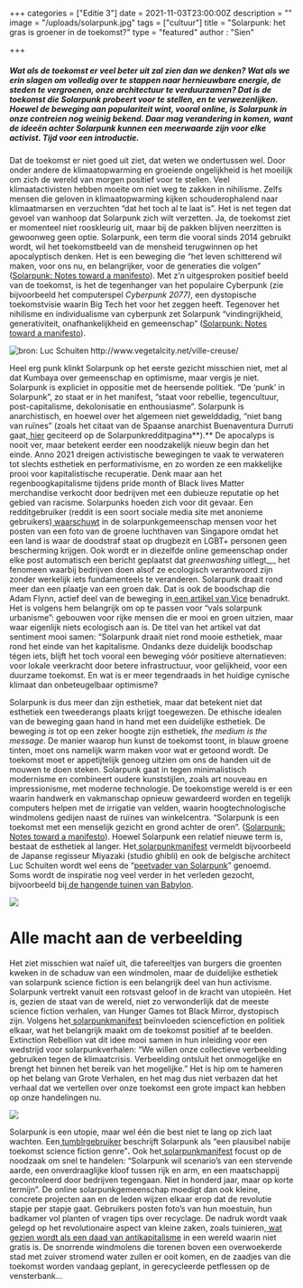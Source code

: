 +++
categories = ["Editie 3"]
date = 2021-11-03T23:00:00Z
description = ""
image = "/uploads/solarpunk.jpg"
tags = ["cultuur"]
title = "Solarpunk: het gras is groener in de toekomst?"
type = "featured"
author : "Sien"

+++
##### Wat als de toekomst er veel beter uit zal zien dan we denken? Wat als we erin slagen om volledig over te stappen naar hernieuwbare energie, de steden te vergroenen, onze architectuur te verduurzamen? Dat is de toekomst die Solarpunk probeert voor te stellen, en te verwezenlijken. Hoewel de beweging aan populariteit wint, vooral online, is Solarpunk in onze contreien nog weinig bekend. Daar mag verandering in komen, want de ideeën achter Solarpunk kunnen een meerwaarde zijn voor elke activist. Tijd voor een introductie.

Dat de toekomst er niet goed uit ziet, dat weten we ondertussen wel. Door onder andere de klimaatopwarming en groeiende ongelijkheid is het moeilijk om zich de wereld van morgen positief voor te stellen. Veel klimaatactivisten hebben moeite om niet weg te zakken in nihilisme. Zelfs mensen die geloven in klimaatopwarming kijken schouderophalend naar klimaatmarsen en verzuchten “dat het toch al te laat is”. Het is net tegen dat gevoel van wanhoop dat Solarpunk zich wilt verzetten. Ja, de toekomst ziet er momenteel niet rooskleurig uit, maar bij de pakken blijven neerzitten is gewoonweg geen optie. Solarpunk, een term die vooral sinds 2014 gebruikt wordt, wil het toekomstbeeld van de mensheid terugwinnen op het apocalyptisch denken. Het is een beweging die “het leven schitterend wil maken, voor ons nu, en belangrijker, voor de generaties die volgen” ([Solarpunk: Notes toward a manifesto](https://www.google.com/url?q=https%3A%2F%2Fhieroglyph.asu.edu%2F2014%2F09%2Fsolarpunk-notes-toward-a-manifesto%2F&sa=D&sntz=1&usg=AFQjCNHKQuzcx6r0-SAIO_66zTtuBGOkpg)). Met z’n uitgesproken positief beeld van de toekomst, is het de tegenhanger van het populaire Cyberpunk (zie bijvoorbeeld het computerspel _Cyberpunk 2077)_, een dystopische toekomstvisie waarin Big Tech het voor het zeggen heeft. Tegenover het nihilisme en individualisme van cyberpunk zet Solarpunk “vindingrijkheid, generativiteit, onafhankelijkheid en gemeenschap” ([Solarpunk: Notes toward a manifesto](https://www.google.com/url?q=https%3A%2F%2Fhieroglyph.asu.edu%2F2014%2F09%2Fsolarpunk-notes-toward-a-manifesto%2F&sa=D&sntz=1&usg=AFQjCNHKQuzcx6r0-SAIO_66zTtuBGOkpg)).

![bron: Luc Schuiten http://www.vegetalcity.net/ville-creuse/ ](https://lh5.googleusercontent.com/yJm4ZxXRsDamBbWrabcF5luFMbl-GMFFD8bjoDrZMCDOcNbKSW2VX0gr_tReXoePU6s_PvcrzrLljfL0afpGRk8iy_7jZ8a2kMJUkuEsf_M_P2zkM_ABG1-FWuwjYIrv7g=w1280)

Heel erg punk klinkt Solarpunk op het eerste gezicht misschien niet, met al dat Kumbaya over gemeenschap en optimisme, maar vergis je niet. Solarpunk is expliciet in oppositie met de heersende politiek. “De ‘punk’ in Solarpunk”, zo staat er in het manifest, “staat voor rebellie, tegencultuur, post-capitalisme, dekolonisatie en enthousiasme”. Solarpunk is anarchistisch, en hoewel over het algemeen niet gewelddadig, “niet bang van ruïnes” (zoals het citaat van de Spaanse anarchist Buenaventura Durruti gaat,[ hier](https://www.google.com/url?q=https%3A%2F%2Fwww.reddit.com%2Fr%2Fsolarpunk%2Fcomments%2Fo87pkl%2Fnice_solarpunk_vibes_right_here_not_oc_from%2F&sa=D&sntz=1&usg=AFQjCNHTs-NxzKhQEpw9YvQGbFR4CT1-jA) geciteerd op de Solarpunkredditpagina**).** De apocalyps is nooit ver, maar betekent eerder een noodzakelijk nieuw begin dan het einde. Anno 2021 dreigen activistische bewegingen te vaak te verwateren tot slechts esthetiek en performativisme, en zo worden ze een makkelijke prooi voor kapitalistische recuperatie. Denk maar aan het regenboogkapitalisme tijdens pride month of Black lives Matter merchandise verkocht door bedrijven met een dubieuze reputatie op het gebied van racisme. Solarpunks hoeden zich voor dit gevaar. Een redditgebruiker (reddit is een soort sociale media site met anonieme gebruikers)[ waarschuwt](https://www.google.com/url?q=https%3A%2F%2Fwww.reddit.com%2Fr%2Fsolarpunk%2Fcomments%2Fkyb41d%2Fi_see_this_image_alot_when_regarding_solar_punk%2F&sa=D&sntz=1&usg=AFQjCNF5IywFcgjTqkzwbxF1Y6XtB4QdBQ) in de solarpunkgemeenschap mensen voor het posten van een foto van de groene luchthaven van Singapore omdat het een land is waar de doodstraf staat op drugbezit en LGBT+ personen geen bescherming krijgen. Ook wordt er in diezelfde online gemeenschap onder elke post automatisch een bericht geplaatst dat _greenwashing_ uitlegt_,_ het fenomeen waarbij bedrijven doen alsof ze ecologisch verantwoord zijn zonder werkelijk iets fundamenteels te veranderen. Solarpunk draait rond meer dan een plaatje van een groen dak. Dat is ook de boodschap die Adam Flynn, actief deel van de beweging in[ een artikel van Vice](https://www.google.com/url?q=https%3A%2F%2Fwww.vice.com%2Fen%2Farticle%2Fwx5aym%2Fsolarpunk-is-not-about-pretty-aesthetics-its-about-the-end-of-capitalism&sa=D&sntz=1&usg=AFQjCNGbuUoA1cEivSsElp-e2k_un7gGAQ) benadrukt. Het is volgens hem belangrijk om op te passen voor “vals solarpunk urbanisme”: gebouwen voor rijke mensen die er mooi en groen uitzien, maar waar eigenlijk niets ecologisch aan is. De titel van het artikel vat dat sentiment mooi samen: “Solarpunk draait niet rond mooie esthetiek, maar rond het einde van het kapitalisme. Ondanks deze duidelijk boodschap tégen iets, blijft het toch vooral een beweging vóór positieve alternatieven: voor lokale veerkracht door betere infrastructuur, voor gelijkheid, voor een duurzame toekomst. En wat is er meer tegendraads in het huidige cynische klimaat dan onbeteugelbaar optimisme?

Solarpunk is dus meer dan zijn esthetiek, maar dat betekent niet dat esthetiek een tweederangs plaats krijgt toegewezen. De ethische idealen van de beweging gaan hand in hand met een duidelijke esthetiek. De beweging _is_ tot op een zeker hoogte zijn esthetiek, _the medium is the message_. De manier waarop hun kunst de toekomst toont, in blauw groene tinten, moet ons namelijk warm maken voor wat er getoond wordt. De toekomst moet er appetijtelijk genoeg uitzien om ons de handen uit de mouwen te doen steken. Solarpunk gaat in tegen minimalistisch modernisme en combineert oudere kunststijlen, zoals art nouveau en impressionisme, met moderne technologie. De toekomstige wereld is er een waarin handwerk en vakmanschap opnieuw gewardeerd worden en tegelijk computers helpen met de irrigatie van velden, waarin hoogtechnologische windmolens gedijen naast de ruïnes van winkelcentra. “Solarpunk is een toekomst met een menselijk gezicht en grond achter de oren”. ([Solarpunk: Notes toward a manifesto](https://www.google.com/url?q=https%3A%2F%2Fhieroglyph.asu.edu%2F2014%2F09%2Fsolarpunk-notes-toward-a-manifesto%2F&sa=D&sntz=1&usg=AFQjCNHKQuzcx6r0-SAIO_66zTtuBGOkpg)). Hoewel Solarpunk een relatief nieuwe term is, bestaat de esthetiek al langer. Het[ solarpunkmanifest](https://www.google.com/url?q=https%3A%2F%2Fwww.re-des.org%2Fa-solarpunk-manifesto%2F&sa=D&sntz=1&usg=AFQjCNGrXXO5QL3Tt4Y6EbXVhkv8_bw0Gg) vermeldt bijvoorbeeld de Japanse regisseur Miyazaki (studio ghibli) en ook de belgische architect Luc Schuiten wordt wel eens de “[peetvader van Solarpunk](https://www.google.com/url?q=https%3A%2F%2Fwww.messynessychic.com%2F2021%2F06%2F10%2Finside-the-imaginarium-of-a-solarpunk-architect%2F&sa=D&sntz=1&usg=AFQjCNHuNySsapARP-RCeSSMT_x-O_UYxQ)” genoemd. Soms wordt de inspiratie nog veel verder in het verleden gezocht, bijvoorbeeld bij[ de hangende tuinen van Babylon](https://www.google.com/url?q=https%3A%2F%2Fwww.reddit.com%2Fr%2Fsolarpunk%2Fcomments%2Fijux7t%2Four_babylonian_ancestors_knew_whats_up%2F&sa=D&sntz=1&usg=AFQjCNGScbdvfu2ENK5Vod3UwvuG9rlufA).

![](https://lh6.googleusercontent.com/s-u7Odhhx1bg_RVwPEfRX1gco6HKR_O4Dnq4QwlKTyLJLHhqGbjfrnu41anvhaiYd2Z8AyPNKonmaNQD9UskOZB0EZ4MKNejcPlmSV1ZxbFnQE_97c0cdPqF_Jjm6EjSmA=w1280)

# Alle macht aan de verbeelding

Het ziet misschien wat naïef uit, die tafereeltjes van burgers die groenten kweken in de schaduw van een windmolen, maar de duidelijke esthetiek van solarpunk science fiction is een belangrijk deel van hun activisme. Solarpunk vertrekt vanuit een rotsvast geloof in de kracht van utopieën. Het is, gezien de staat van de wereld, niet zo verwonderlijk dat de meeste science fiction verhalen, van Hunger Games tot Black Mirror, dystopisch zijn. Volgens het[ solarpunkmanifest](https://www.google.com/url?q=https%3A%2F%2Fwww.re-des.org%2Fa-solarpunk-manifesto%2F&sa=D&sntz=1&usg=AFQjCNGrXXO5QL3Tt4Y6EbXVhkv8_bw0Gg) beïnvloeden sciencefiction en politiek elkaar, wat het belangrijk maakt om de toekomst positief af te beelden. Extinction Rebellion vat dit idee mooi samen in hun inleiding voor een wedstrijd voor solarpunkverhalen: “We willen onze collectieve verbeelding gebruiken tegen de klimaatcrisis. Verbeelding ontsluit het onmogelijke en brengt het binnen het bereik van het mogelijke.” Het is hip om te hameren op het belang van Grote Verhalen, en het mag dus niet verbazen dat het verhaal dat we vertellen over onze toekomst een grote impact kan hebben op onze handelingen nu.

![](https://lh4.googleusercontent.com/1Gg-TXSAYGpQz9993keQQGr8EDNd1LKFNyvFtm4p9F-AAoS0NrYk_x4zphoOJxBMkYpRz6C7Jimor7qhxWiLD4Jyu4dlzKFbpyELoIegm3RA_smMW-SvkfVOZo_giNErsA=w1280)

Solarpunk is een utopie, maar wel één die best niet te lang op zich laat wachten. Een[ tumblrgebruiker](https://www.google.com/url?q=https%3A%2F%2Fmissolivialouise.tumblr.com%2Fpost%2F94374063675%2Fheres-a-thing-ive-had-around-in-my-head-for-a&sa=D&sntz=1&usg=AFQjCNG7pPAzoIfa6JM4H7X6tb7lk1vsmQ) beschrijft Solarpunk als “een plausibel nabije toekomst science fiction genre”**.** Ook het[ solarpunkmanifest](https://www.google.com/url?q=https%3A%2F%2Fwww.re-des.org%2Fa-solarpunk-manifesto%2F&sa=D&sntz=1&usg=AFQjCNGrXXO5QL3Tt4Y6EbXVhkv8_bw0Gg) focust op de noodzaak om snel te handelen: “Solarpunk wil scenario’s van een stervende aarde, een onverdraaglijke kloof tussen rijk en arm, en een maatschappij gecontroleerd door bedrijven tegengaan. Niet in honderd jaar, maar op korte termijn”. De online solarpunkgemeenschap moedigt dan ook kleine, concrete projecten aan en de leden wijzen elkaar erop dat de revolutie stapje per stapje gaat. Gebruikers posten foto’s van hun moestuin, hun badkamer vol planten of vragen tips over recyclage. De nadruk wordt vaak gelegd op het revolutionaire aspect van kleine zaken, zoals tuinieren,[ wat gezien wordt als een daad van antikapitalisme](https://www.google.com/url?q=https%3A%2F%2Fwww.reddit.com%2Fr%2Fsolarpunk%2Fcomments%2Fi770ys%2Fa_comic_from_ugrasshopper_jo%2F&sa=D&sntz=1&usg=AFQjCNHKnqqN3ui14gF1PuSnwFhO0PjCJA) in een wereld waarin niet gratis is. De snorrende windmolens die torenen boven een overwoekerde stad met zuiver stromend water zullen er ooit komen, en de zaadjes van die toekomst worden vandaag geplant, in gerecycleerde petflessen op de vensterbank...
